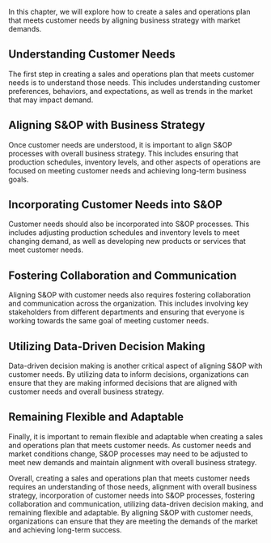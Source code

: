 
In this chapter, we will explore how to create a sales and operations plan that meets customer needs by aligning business strategy with market demands.

Understanding Customer Needs
----------------------------

The first step in creating a sales and operations plan that meets customer needs is to understand those needs. This includes understanding customer preferences, behaviors, and expectations, as well as trends in the market that may impact demand.

Aligning S&OP with Business Strategy
-------------------------------------

Once customer needs are understood, it is important to align S&OP processes with overall business strategy. This includes ensuring that production schedules, inventory levels, and other aspects of operations are focused on meeting customer needs and achieving long-term business goals.

Incorporating Customer Needs into S&OP
---------------------------------------

Customer needs should also be incorporated into S&OP processes. This includes adjusting production schedules and inventory levels to meet changing demand, as well as developing new products or services that meet customer needs.

Fostering Collaboration and Communication
-----------------------------------------

Aligning S&OP with customer needs also requires fostering collaboration and communication across the organization. This includes involving key stakeholders from different departments and ensuring that everyone is working towards the same goal of meeting customer needs.

Utilizing Data-Driven Decision Making
-------------------------------------

Data-driven decision making is another critical aspect of aligning S&OP with customer needs. By utilizing data to inform decisions, organizations can ensure that they are making informed decisions that are aligned with customer needs and overall business strategy.

Remaining Flexible and Adaptable
--------------------------------

Finally, it is important to remain flexible and adaptable when creating a sales and operations plan that meets customer needs. As customer needs and market conditions change, S&OP processes may need to be adjusted to meet new demands and maintain alignment with overall business strategy.

Overall, creating a sales and operations plan that meets customer needs requires an understanding of those needs, alignment with overall business strategy, incorporation of customer needs into S&OP processes, fostering collaboration and communication, utilizing data-driven decision making, and remaining flexible and adaptable. By aligning S&OP with customer needs, organizations can ensure that they are meeting the demands of the market and achieving long-term success.
